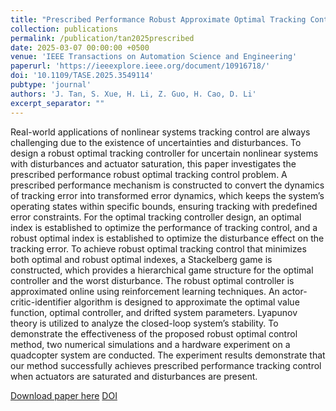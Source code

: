 ```yaml
---
title: "Prescribed Performance Robust Approximate Optimal Tracking Control Via Stackelberg Game"
collection: publications
permalink: /publication/tan2025prescribed
date: 2025-03-07 00:00:00 +0500
venue: 'IEEE Transactions on Automation Science and Engineering'
paperurl: 'https://ieeexplore.ieee.org/document/10916718/'
doi: '10.1109/TASE.2025.3549114'
pubtype: 'journal'
authors: 'J. Tan, S. Xue, H. Li, Z. Guo, H. Cao, D. Li'
excerpt_separator: ""
---
```

Real-world applications of nonlinear systems tracking control are always challenging due to the existence of uncertainties and disturbances. To design a robust optimal tracking controller for uncertain nonlinear systems with disturbances and actuator saturation, this paper investigates the prescribed performance robust optimal tracking control problem. A prescribed performance mechanism is constructed to convert the dynamics of tracking error into transformed error dynamics, which keeps the system’s operating states within specific bounds, ensuring tracking with predefined error constraints. For the optimal tracking controller design, an optimal index is established to optimize the performance of tracking control, and a robust optimal index is established to optimize the disturbance effect on the tracking error. To achieve robust optimal tracking control that minimizes both optimal and robust optimal indexes, a Stackelberg game is constructed, which provides a hierarchical game structure for the optimal controller and the worst disturbance. The robust optimal controller is approximated online using reinforcement learning techniques. An actor-critic-identifier algorithm is designed to approximate the optimal value function, optimal controller, and drifted system parameters. Lyapunov theory is utilized to analyze the closed-loop system’s stability. To demonstrate the effectiveness of the proposed robust optimal control method, two numerical simulations and a hardware experiment on a quadcopter system are conducted. The experiment results demonstrate that our method successfully achieves prescribed performance tracking control when actuators are saturated and disturbances are present.

[Download paper here](https://ieeexplore.ieee.org/document/10916718/)
[DOI](10.1109/TASE.2025.3549114)